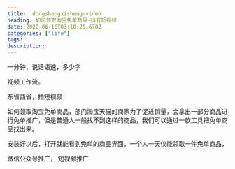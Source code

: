 ```yaml
---
title:  dongshengxisheng-video
heading: 如何领取淘宝免单商品-抖音短视频
date: 2020-06-16T03:10:25.678Z
categories: ["life"]
tags: 
description: 
---
```


一分钟，说话语速，多少字

视频工作流。


东省西省，拍短视频

如何领取淘宝免单商品，部门淘宝天猫的商家为了促进销量，会拿出一部分商品进行免单推广，但是普通人一般找不到这样的商品，我们可以通过一款工具把免单商品找出来。

安装好以后，打开就能看到免单的商品界面，一个人一天仅能领取一件免单商品，

微信公众号推广，
短视频推广
